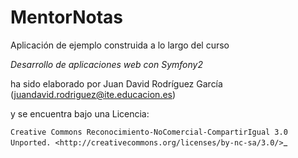 MentorNotas
===========

Aplicación de ejemplo construida a lo largo del curso

*Desarrollo de aplicaciones web con Symfony2*

ha sido elaborado por Juan David Rodríguez García (juandavid.rodriguez@ite.educacion.es) 

y se encuentra bajo una Licencia:

`Creative Commons Reconocimiento-NoComercial-CompartirIgual 3.0 Unported. <http://creativecommons.org/licenses/by-nc-sa/3.0/>`_ 
